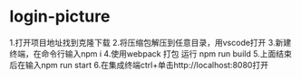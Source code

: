 # login-picture
1.打开项目地址找到克隆下载
 2.将压缩包解压到任意目录，用vscode打开
 3.新建终端，在命令行输入npm i
 4.使用webpack 打包 运行   npm run build
 5.上面结束后在输入npm run start
 6.在集成终端ctrl+单击http://localhost:8080打开

